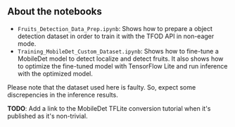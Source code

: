 ## About the notebooks
- `Fruits_Detection_Data_Prep.ipynb`: Shows how to prepare a object detection dataset in order to train it with the TFOD API in non-eager mode.
- `Training_MobileDet_Custom_Dataset.ipynb`: Shows how to fine-tune a MobileDet model to detect localize and detect fruits. It also shows how to optimize the fine-tuned model with TensorFlow Lite and run inference with the optimized model. 

Please note that the dataset used here is faulty. So, expect some discrepencies in the inference results. 

**TODO**: Add a link to the MobileDet TFLite conversion tutorial when it's published as it's non-trivial. 
